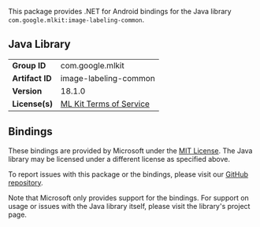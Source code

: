 This package provides .NET for Android bindings for the Java library `com.google.mlkit:image-labeling-common`.

## Java Library

| | |
|-|-|
| **Group ID** | com.google.mlkit |
| **Artifact ID** | image-labeling-common |
| **Version** | 18.1.0 |
| **License(s)** | [ML Kit Terms of Service](https://developers.google.com/ml-kit/terms) |

## Bindings

These bindings are provided by Microsoft under the [MIT License](https://opensource.org/licenses/MIT). The Java
library may be licensed under a different license as specified above.

To report issues with this package or the bindings, please visit our [GitHub repository](https://aka.ms/android-libraries).

Note that Microsoft only provides support for the bindings. For support on
usage or issues with the Java library itself, please visit the library's project page.

